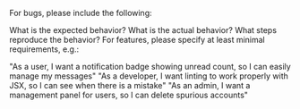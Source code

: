 For bugs, please include the following:

What is the expected behavior?
What is the actual behavior?
What steps reproduce the behavior?
For features, please specify at least minimal requirements, e.g.:

"As a user, I want a notification badge showing unread count, so I can easily manage my messages"
"As a developer, I want linting to work properly with JSX, so I can see when there is a mistake"
"As an admin, I want a management panel for users, so I can delete spurious accounts"
